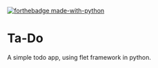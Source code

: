 [![forthebadge made-with-python](http://ForTheBadge.com/images/badges/made-with-python.svg)](https://www.python.org/)

# Ta-Do
A simple todo app, using flet framework in python.
